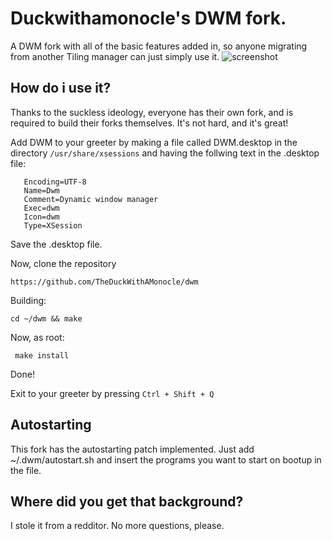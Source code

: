 # Duckwithamonocle's DWM fork. 

A DWM fork with all of the basic features added in, so anyone migrating from another Tiling manager can just simply use it. 
![screenshot](https://user-images.githubusercontent.com/87075822/125053460-c21eae80-e0c2-11eb-82e7-49eacac870e2.png)
## How do i use it? 

Thanks to the suckless ideology, everyone has their own fork, and is required to build their forks themselves. It's not hard, and it's great! 

Add DWM to your greeter by making a file called DWM.desktop in the directory `/usr/share/xsessions` and having the follwing text in the .desktop file:

 ```[Desktop Entry]
    Encoding=UTF-8
    Name=Dwm
    Comment=Dynamic window manager
    Exec=dwm
    Icon=dwm
    Type=XSession
 ```
Save the .desktop file.

Now, clone the repository

`https://github.com/TheDuckWithAMonocle/dwm`

Building:

```cd ~/dwm && make```

Now, as root:

``` make install```

Done!

Exit to your greeter by pressing `Ctrl + Shift + Q`

## Autostarting 

This fork has the autostarting patch implemented. Just add ~/.dwm/autostart.sh and insert the programs you want to start on bootup in the file.

## Where did you get that background? 

I stole it from a redditor. 
No more questions, please. 


